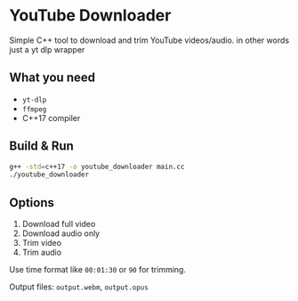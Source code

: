 # YouTube Downloader

Simple C++ tool to download and trim YouTube videos/audio.
in other words just a yt dlp wrapper

## What you need
- `yt-dlp` 
- `ffmpeg`
- C++17 compiler

## Build & Run
```bash
g++ -std=c++17 -o youtube_downloader main.cc
./youtube_downloader
```

## Options
1. Download full video
2. Download audio only  
3. Trim video
4. Trim audio

Use time format like `00:01:30` or `90` for trimming.

Output files: `output.webm`, `output.opus`
